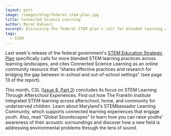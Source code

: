 ```yaml
---
layout: post
image: /images/blog/federal-stem-plan.jpg
title: Connected Science Learning
author: Murat Kahveci
excerpt: Discussing the federal STEM plan's call for blended learning and the role of Connected Science Learning.
tags: 
  - STEM
---
```

Last week's release of the federal government's [STEM Education Strategic Plan](https://www.whitehouse.gov/wp-content/uploads/2018/12/STEM-Education-Strategic-Plan-2018.pdf) specifically calls for more blended STEM learning practices across learning landscapes, and cites Connected Science Learning as an online community resource that "shares effective practices and research for bridging the gap between in-school and out-of-school settings" (see page 13 of the report).

This month, CSL ([Issue 8, Part 3](http://csl.nsta.org)) concludes its focus on STEM Learning Through Afterschool Experiences. Find out how The Franklin Institute integrated STEM learning across afterschool, home, and community for underserved children. Learn about Maryland's STEMbassador Learning Community, which supports connected learning experiences that engage youth. Also, read "Global Soundscapes" to learn how you can raise youths' awareness of their acoustic surroundings and discover how a new field is addressing environmental problems through the lens of sound.
